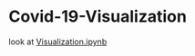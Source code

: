 # Covid-19-Visualization


look at [Visualization.ipynb](https://github.com/ZirAjs/Covid-19-Visualization/blob/main/Visualization.ipynb)
